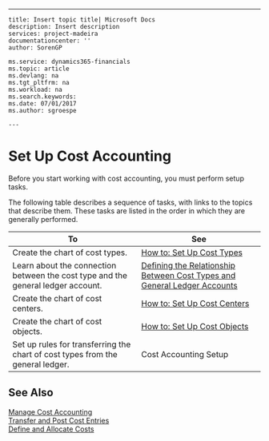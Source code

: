---
    title: Insert topic title| Microsoft Docs
    description: Insert description
    services: project-madeira
    documentationcenter: ''
    author: SorenGP

    ms.service: dynamics365-financials
    ms.topic: article
    ms.devlang: na
    ms.tgt_pltfrm: na
    ms.workload: na
    ms.search.keywords:
    ms.date: 07/01/2017
    ms.author: sgroespe

    ---
# Set Up Cost Accounting
Before you start working with cost accounting, you must perform setup tasks.  
  
 The following table describes a sequence of tasks, with links to the topics that describe them. These tasks are listed in the order in which they are generally performed.  
  
|To|See|  
|--------|---------|  
|Create the chart of cost types.|[How to: Set Up Cost Types](../Finance/how-to-set-up-cost-types.md)|  
|Learn about the connection between the cost type and the general ledger account.|[Defining the Relationship Between Cost Types and General Ledger Accounts](../Finance/defining-the-relationship-between-cost-types-and-general-ledger-accounts.md)|  
|Create the chart of cost centers.|[How to: Set Up Cost Centers](../Finance/how-to-set-up-cost-centers.md)|  
|Create the chart of cost objects.|[How to: Set Up Cost Objects](../Finance/how-to-set-up-cost-objects.md)|  
|Set up rules for transferring the chart of cost types from the general ledger.|Cost Accounting Setup|  
  
## See Also  
 [Manage Cost Accounting](../Finance/manage-cost-accounting.md)   
 [Transfer and Post Cost Entries](../Finance/transfer-and-post-cost-entries.md)   
 [Define and Allocate Costs](../Finance/define-and-allocate-costs.md)